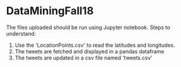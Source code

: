 # DataMiningFall18

The files uploaded should be run using Jupyter notebook. Steps to understand:
1. Use the 'LocationPoints.csv' to read the latitudes and longitudes.
2. The tweets are fetched and displayed in a pandas dataframe
3. The tweets are updated in a csv file named 'tweets.csv'
